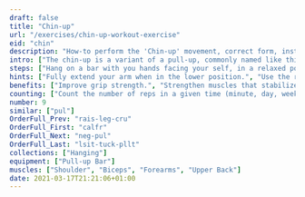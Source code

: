 ```yaml
---
draft: false
title: "Chin-up"
url: "/exercises/chin-up-workout-exercise"
eid: "chin"
description: "How-to perform the 'Chin-up' movement, correct form, instructions and hints. Similar exercises, body parts activated, notes, tips and video demonstration"
intro: ["The chin-up is a variant of a pull-up, commonly named like this when it is performed with the palm of your hands toward your face.", "Sometimes you will find organizations that use the term pull-up interchangeably to refer to both the overhand and underhand grips. Most typically, chin-up is executed with the palm toward you, and pull-up with the palm facing away."]
steps: ["Hang on a bar with you hands facing your self, in a relaxed position.", "Raise your body until your chin is above the bar.", "Lower yourself back down, in a slow and controlled movement."]
hints: ["Fully extend your arm when in the lower position.", "Use the right form.", "If you cand do the exercise, adopt the assisted form or focus on preparation exercises."]
benefits: ["Improve grip strength.", "Strengthen muscles that stabilize the spine, reducing back-pain risks."]
counting: ["Count the number of reps in a given time (minute, day, week, ...)", "Set a goal for a long period, ensuring daily chin-ups.", "Evaluate progress by the number of consecutive repetitions."]
number: 9
similar: ["pul"]
OrderFull_Prev: "rais-leg-cru"
OrderFull_First: "calfr"
OrderFull_Next: "neg-pul"
OrderFull_Last: "lsit-tuck-pllt"
collections: ["Hanging"]
equipment: ["Pull-up Bar"]
muscles: ["Shoulder", "Biceps", "Forearms", "Upper Back"]
date: 2021-03-17T21:21:06+01:00
---
```


